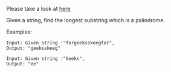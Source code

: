 Please take a look at [here](https://www.geeksforgeeks.org/longest-palindrome-substring-set-1/)

Given a string, find the longest substring which is a palindrome. 

Examples:
```
Input: Given string :"forgeeksskeegfor", 
Output: "geeksskeeg"

Input: Given string :"Geeks", 
Output: "ee"
```